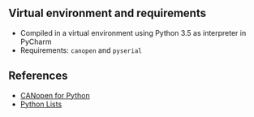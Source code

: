 ## Virtual environment and requirements

- Compiled in a virtual environment using Python 3.5 as interpreter in PyCharm
- Requirements: `canopen` and `pyserial`

<!--
- Load `requirements.txt` when creating a new virtual environment:
```
virtualenv -p python3.5 project/venv
source project/venv/bin/activate
python --version
pip install -r project/requirements.txt
pip list
```
-->

## References

- [CANopen for Python](https://canopen.readthedocs.io/en/latest/)
- [Python Lists](https://www.w3schools.com/python/python_lists.asp)

